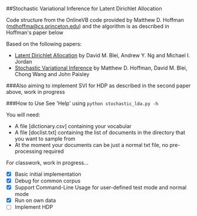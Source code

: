 
##Stochastic Variational Inference for Latent Dirichlet Allocation

Code structure from the OnlineVB code provided by Matthew D. Hoffman (mdhoffma@cs.princeton.edu) and the algorithm is as described in Hoffman's paper below

Based on the following papers:
- [Latent Dirichlet Allocation](https://www.cs.princeton.edu/~blei/papers/BleiNgJordan2003.pdf) by David M. Blei, Andrew Y. Ng and Michael I. Jordan
- [Stochastic Variational Inference](http://www.columbia.edu/~jwp2128/Papers/HoffmanBleiWangPaisley2013.pdf) by Matthew D. Hoffman, David M. Blei, Chong Wang and John Paisley

###Also aiming to implement SVI for HDP as described in the second paper above, work in progress


###How to Use
See 'Help' using
```python stochastic_lda.py -h```

You will need:
- A file [dictionary.csv] containing your vocabular
- A file [doclist.txt] containing the list of documents in the directory that you want to sample from
- At the moment your documents can be just a normal txt file, no pre-processing required

For classwork, work in progress...

- [x] Basic initial implementation
- [x] Debug for common corpus
- [x] Support Command-Line Usage for user-defined test mode and normal mode
- [x] Run on own data
- [ ] Implement HDP
